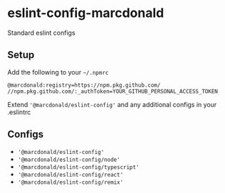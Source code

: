 # eslint-config-marcdonald

Standard eslint configs

## Setup

Add the following to your `~/.npmrc`

```
@marcdonald:registry=https://npm.pkg.github.com/
//npm.pkg.github.com/:_authToken=YOUR_GITHUB_PERSONAL_ACCESS_TOKEN
```

Extend `'@marcdonald/eslint-config'` and any additional configs in your .eslintrc

## Configs

* `'@marcdonald/eslint-config'` 
* `'@marcdonald/eslint-config/node'` 
* `'@marcdonald/eslint-config/typescript'` 
* `'@marcdonald/eslint-config/react'` 
* `'@marcdonald/eslint-config/remix'` 
